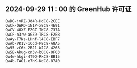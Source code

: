 ## 2024-09-29 11 : 00 的 GreenHub 许可证
```
QwDG-jvRZ-Jd4R-HdC8-2CEE
QwCk-OWRD-1N1P-x8C8-4E91
QwCV-40XZ-EZGZ-IKC8-737A
QwCF-n3rw-aGZ9-TRC8-F2EB
QwAy-F7Ns-LHnf-l4C8-EBF7
QwAb-VK1v-1Ccd-P8C8-A8A5
Qw95-zC6k-2RJ1-WJC8-4263
Qw5B-Akug-cn3v-b0C8-0F03
Qw4w-hkgi-4T9Q-RkC8-BB15
Qw4b-TAO1-e7hK-KdC8-87A0
```
